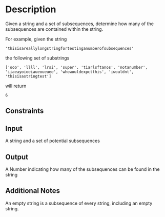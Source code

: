 # Description
Given a string and a set of subsequences, determine how many of the subsequences are contained within the string.

For example, given the string

```
'thisisareallylongstringfortestinganumberofsubsequences'
```

the following set of substrings

```
['ooo', 'llll', 'lrsi', 'super', 'tiarlsftanos', 'notanumber', 'iiaeayoioeiaueoueuee', 'whowouldexpctthis', 'iwouldnt', 'thisisastringtest']
```

will return

```
6
```

## Constraints

## Input
A string and a set of potential subsequences

## Output
A Number indicating how many of the subsequences can be found in the string

## Additional Notes
An empty string is a subsequence of every string, including an empty string.